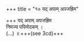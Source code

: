 +++
title = "१० यद् अपाम् अपजह्रिम"

+++
यद् अपाम् अपजह्रिम  
निमज्य पपिमोदकम् ।  
(…) ॥ +++(see 3cd)+++